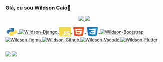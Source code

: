 ### Olá, eu sou Wildson Caio👋

<div align="center">
  <a href="https://github.com/WildsonCaio">
  <img height="180em" src="https://github-readme-stats.vercel.app/api?username=WildsonCaio&show_icons=true&theme=merko&include_all_commits=true&count_private=true"/>
  <img height="180em" src="https://github-readme-stats.vercel.app/api/top-langs/?username=WildsonCaio&layout=compact&langs_count=7&theme=merko"/>
</div>
 
<div style="display: inline_block"><br>
  <img align="center" alt="Wildson-Python" height="30" width="40" src="https://raw.githubusercontent.com/devicons/devicon/master/icons/python/python-original.svg">
  <img align="center" alt="Wildson-Django" height="30" width="40" src="https://cdn.jsdelivr.net/gh/devicons/devicon/icons/django/django-plain.svg"/>
          
  
  <img align="center" alt="Wildson-Js" height="30" width="40" src="https://raw.githubusercontent.com/devicons/devicon/master/icons/javascript/javascript-plain.svg">
  <img align="center" alt="Wildson-HTML" height="30" width="40" src="https://raw.githubusercontent.com/devicons/devicon/master/icons/html5/html5-original.svg">
  <img align="center" alt="Wildson-CSS" height="30" width="40" src="https://raw.githubusercontent.com/devicons/devicon/master/icons/css3/css3-original.svg">
  <img align="center" alt="Wildson-Bootstrap" height="30" width="40" src="https://cdn.jsdelivr.net/gh/devicons/devicon/icons/bootstrap/bootstrap-original.svg" />
  
  <img align="center" alt="Wildson-figma" height="30" width="40" src="https://cdn.jsdelivr.net/gh/devicons/devicon/icons/figma/figma-original.svg" />
  <img align="center" alt="Wildson-Github" height="30" width="40" src="https://cdn.jsdelivr.net/gh/devicons/devicon/icons/github/github-original.svg" />
  <img align="center" alt="Wildson-Vscode" height="30" width="40" src="https://cdn.jsdelivr.net/gh/devicons/devicon/icons/vscode/vscode-original.svg" />
  <img align="center" alt="Wildson-Flutter" height="30" width="40" src="https://cdn.jsdelivr.net/gh/devicons/devicon/icons/flutter/flutter-original.svg" />
  </div>
  
##

<div> 
  <a href="https://www.instagram.com/wildsoncaio41/" target="_blank"><img src="https://img.shields.io/badge/-Instagram-%23E4405F?style=for-the-badge&logo=instagram&logoColor=white" target="_blank"></a> 
  <a href="https://www.linkedin.com/in/wildson-caio-7055a7122/" target="_blank"><img src="https://img.shields.io/badge/-LinkedIn-%230077B5?style=for-the-badge&logo=linkedin&logoColor=white" target="_blank"></a> 
  
</div>

